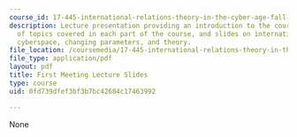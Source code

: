 ```yaml
---
course_id: 17-445-international-relations-theory-in-the-cyber-age-fall-2015
description: Lecture presentation providing an introduction to the course, an overview
  of topics covered in each part of the course, and slides on international relations,
  cyberspace, changing parameters, and theory.
file_location: /coursemedia/17-445-international-relations-theory-in-the-cyber-age-fall-2015/0fd739dfef3bf3b7bc42684c17463992_MIT17_445F15_Slides.pdf
file_type: application/pdf
layout: pdf
title: First Meeting Lecture Slides
type: course
uid: 0fd739dfef3bf3b7bc42684c17463992

---
```

None